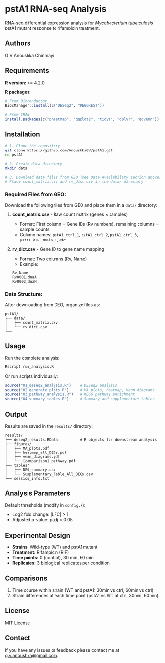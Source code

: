 # pstA1 RNA-seq Analysis

RNA-seq differential expression analysis for *Mycobacterium tuberculosis* pstA1 mutant response to rifampicin treatment.


## Authors
G V Anoushka Chinmayi

## Requirements

**R version:** >= 4.2.0

**R packages:**
```r
# From Bioconductor
BiocManager::install(c("DESeq2", "KEGGREST"))

# From CRAN
install.packages(c("pheatmap", "ggplot2", "tidyr", "dplyr", "ggvenn"))
```

## Installation

```bash
# 1. Clone the repository
git clone https://github.com/AnoushkaGV/pstA1.git
cd pstA1

# 2. Create data directory
mkdir data

# 3. Download data files from GEO (see Data Availability section above)
# Place count_matrix.csv and rv_dict.csv in the data/ directory
```

### Required Files from GEO:

Download the following files from GEO and place them in a `data/` directory:

1. **count_matrix.csv** - Raw count matrix (genes × samples)
   - Format: First column = Gene IDs (Rv numbers), remaining columns = sample counts
   - Column names: `pstA1_ctrl_1`, `pstA1_ctrl_2`, `pstA1_ctrl_3`, `pstA1_RIF_30min_1`, etc.

2. **rv_dict.csv** - Gene ID to gene name mapping
   - Format: Two columns (Rv, Name)
   - Example:
   ```
   Rv,Name
   Rv0001,dnaA
   Rv0002,dnaN
   ```

### Data Structure:

After downloading from GEO, organize files as:
```
pstA1/
├── data/
│   ├── count_matrix.csv
│   └── rv_dict.csv
└── ...
```

## Usage

Run the complete analysis:

```bash
Rscript run_analysis.R
```

Or run scripts individually:

```r
source("01_deseq2_analysis.R")    # DESeq2 analysis
source("02_generate_plots.R")     # MA plots, heatmap, Venn diagrams
source("03_pathway_analysis.R")   # KEGG pathway enrichment
source("04_summary_tables.R")     # Summary and supplementary tables
```

## Output

Results are saved in the `results/` directory:

```
results/
├── deseq2_results.RData          # R objects for downstream analysis
├── figures/
│   ├── MA_plots.pdf
│   ├── heatmap_all_DEGs.pdf
│   ├── venn_diagrams.pdf
│   └── [comparison]_pathway.pdf
├── tables/
│   ├── DEG_summary.csv
│   └── Supplementary_Table_All_DEGs.csv
└── session_info.txt
```

## Analysis Parameters

Default thresholds (modify in `config.R`):
- Log2 fold change: |LFC| > 1
- Adjusted p-value: padj < 0.05

## Experimental Design

- **Strains:** Wild-type (WT) and pstA1 mutant
- **Treatment:** Rifampicin (RIF)
- **Time points:** 0 (control), 30 min, 60 min
- **Replicates:** 3 biological replicates per condition

## Comparisons

1. Time course within strain (WT and pstA1: 30min vs ctrl, 60min vs ctrl)
2. Strain differences at each time point (pstA1 vs WT at ctrl, 30min, 60min)

## License

MIT License

## Contact

If you have any issues or feedback please contact me at g.v.anoushka@gmail.com.

